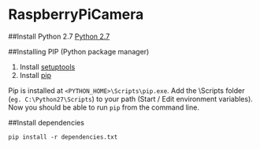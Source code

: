 RaspberryPiCamera
=================

##Install Python 2.7
[Python 2.7](https://www.python.org/download/releases/2.7.7/)

##Installing PIP (Python package manager)
1. Install [setuptools](http://www.lfd.uci.edu/~gohlke/pythonlibs/#setuptools)
2. Install [pip](http://www.lfd.uci.edu/~gohlke/pythonlibs/#pip)

Pip is installed at ```<PYTHON_HOME>\Scripts\pip.exe```. Add the \Scripts folder (```eg. C:\Python27\Scripts```) to your path (Start / Edit environment variables). Now you should be able to run ```pip``` from the command line. 

##Install dependencies
```
pip install -r dependencies.txt
```




